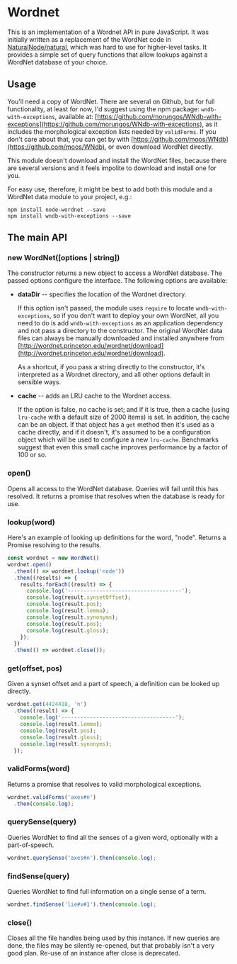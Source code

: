 Wordnet
=======

This is an implementation of a Wordnet API in pure JavaScript. It was initially
written as a replacement of the WordNet code in [NaturalNode/natural](https://github.com/NaturalNode/natural), 
which was hard to use for higher-level tasks. It provides a simple set of query
functions that allow lookups against a WordNet database of your choice.

Usage
-----

You'll need a copy of WordNet. There are several on Github, but for full functionality,
at least for now, I'd suggest using the npm package: `wndb-with-exceptions`, available at:
[https://github.com/morungos/WNdb-with-exceptions](https://github.com/morungos/WNdb-with-exceptions), 
as it includes the morphological exception lists needed by `validForms`. If you don't care about that, 
you can get by with [https://github.com/moos/WNdb](https://github.com/moos/WNdb), or even 
download WordNet directly.

This module doesn't download and install the WordNet files, because there are
several versions and it feels impolite to download and install one for you.

For easy use, therefore, it might be best to add both this module and a WordNet
data module to your project, e.g.:

```
npm install node-wordnet --save
npm install wndb-with-exceptions --save
```

The main API
------------

### new WordNet([options | string])

The constructor returns a new object to access a WordNet database. The passed
options configure the interface. The following options are available:

 *  __dataDir__ -- specifies the location of the Wordnet directory.

    If this option isn't passed, the module uses `require` to locate
    `wndb-with-exceptions`, so if you don't want to deploy your own WordNet, all you
    need to do is add `wndb-with-exceptions` as an application dependency and not
    pass a directory to the constructor.
    The original WordNet data files can always be manually downloaded and installed
    anywhere from [http://wordnet.princeton.edu/wordnet/download](http://wordnet.princeton.edu/wordnet/download).

    As a shortcut, if you pass a string directly to the constructor, it's interpreted
    as a Wordnet directory, and all other options default in sensible ways.

 *  __cache__ -- adds an LRU cache to the Wordnet access.

    If the option is false, no cache is set; and if it is true, then a cache (using
    `lru-cache` with a default size of 2000 items) is set. In addition, the cache can be
    an object. If that object has a `get` method then it's used as a cache directly, and
    if it doesn't, it's assumed to be a configuration object which will be used to
    configure a new `lru-cache`. Benchmarks suggest that even this small cache improves
    performance by a factor of 100 or so.


### open()

Opens all access to the WordNet database. Queries will fail until this has 
resolved. It returns a promise that resolves when the database is ready for 
use. 

### lookup(word)

Here's an example of looking up definitions for the word, "node". Returns
a Promise resolving to the results.

```javascript
const wordnet = new WordNet()
wordnet.open()
  .then(() => wordnet.lookup('node'))
  .then((results) => {
    results.forEach((result) => {
      console.log('------------------------------------');
      console.log(result.synsetOffset);
      console.log(result.pos);
      console.log(result.lemma);
      console.log(result.synonyms);
      console.log(result.pos);
      console.log(result.gloss);
    });
  })
  .then(() => wordnet.close());
```

### get(offset, pos)

Given a synset offset and a part of speech, a definition can be looked up directly.

```javascript
wordnet.get(4424418, 'n')
  .then((result) => {
    console.log('------------------------------------');
    console.log(result.lemma);
    console.log(result.pos);
    console.log(result.gloss);
    console.log(result.synonyms);
  });
```

### validForms(word)

Returns a promise that resolves to valid morphological exceptions. 

```javascript
wordnet.validForms('axes#n')
  .then(console.log);
```

### querySense(query)

Queries WordNet to find all the senses of a given word, optionally with a
part-of-speech. 

```javascript
wordnet.querySense('axes#n').then(console.log);
```

### findSense(query)

Queries WordNet to find full information on a single sense of a term. 

```javascript
wordnet.findSense('lie#v#1').then(console.log);
```

### close()

Closes all the file handles being used by this instance. If new queries are
done, the files may be silently re-opened, but that probably isn't a very good
plan. Re-use of an instance after close is deprecated.

